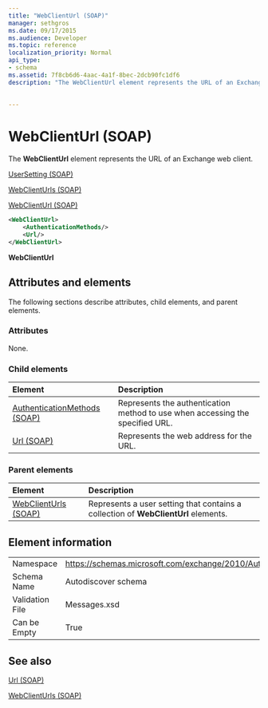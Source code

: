 ```yaml
---
title: "WebClientUrl (SOAP)"
manager: sethgros
ms.date: 09/17/2015
ms.audience: Developer
ms.topic: reference
localization_priority: Normal
api_type:
- schema
ms.assetid: 7f8cb6d6-4aac-4a1f-8bec-2dcb90fc1df6
description: "The WebClientUrl element represents the URL of an Exchange web client."
 
 
---
```


# WebClientUrl (SOAP)

The **WebClientUrl** element represents the URL of an Exchange web client. 
  
[UserSetting (SOAP)](usersetting-soap.md)
  
[WebClientUrls (SOAP)](webclienturls-soap.md)
  
[WebClientUrl (SOAP)](webclienturl-soap.md)
  
```XML
<WebClientUrl>
    <AuthenticationMethods/>
    <Url/>
</WebClientUrl>
```

 **WebClientUrl**
## Attributes and elements

The following sections describe attributes, child elements, and parent elements.
  
### Attributes

None.
  
### Child elements

|**Element**|**Description**|
|:-----|:-----|
|[AuthenticationMethods (SOAP)](authenticationmethods-soap.md) <br/> |Represents the authentication method to use when accessing the specified URL.  <br/> |
|[Url (SOAP)](url-soap.md) <br/> |Represents the web address for the URL.  <br/> |
   
### Parent elements

|**Element**|**Description**|
|:-----|:-----|
|[WebClientUrls (SOAP)](webclienturls-soap.md) <br/> |Represents a user setting that contains a collection of **WebClientUrl** elements.  <br/> |
   
## Element information

|||
|:-----|:-----|
|Namespace  <br/> |https://schemas.microsoft.com/exchange/2010/Autodiscover  <br/> |
|Schema Name  <br/> |Autodiscover schema  <br/> |
|Validation File  <br/> |Messages.xsd  <br/> |
|Can be Empty  <br/> |True  <br/> |
   
## See also



[Url (SOAP)](url-soap.md)
  
[WebClientUrls (SOAP)](webclienturls-soap.md)

